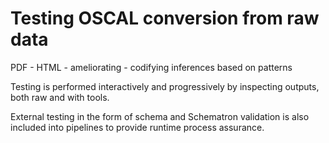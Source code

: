# Testing OSCAL conversion from raw data

PDF - HTML - ameliorating - codifying inferences based on patterns

Testing is performed interactively and progressively by inspecting outputs, both raw and with tools.

External testing in the form of schema and Schematron validation is also included into pipelines to provide runtime process assurance.

